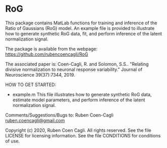 # RoG
This package contains MatLab functions for training and inference of the Ratio of Gaussians (RoG) model.
An example file is provided to illustrate how to generate synthetic RoG data, fit, and perform inference of the latent normalization signal. 


The package is available from the webpage: 
https://github.com/rubencoencagli/RoG

The associated paper is:
Coen-Cagli, R. and Solomon, S.S.. 
"Relating divisive normalization to neuronal response variability."
Journal of Neuroscience 39(37):7344, 2019.


HOW TO GET STARTED:
- example.m
This file illustrates how to generate synthetic RoG data, estimate model parameters, and perform inference of the latent normalization signal. 



Comments/Suggestions/Bugs to:
Ruben Coen-Cagli
ruben.coencagli@gmail.com


Copyright (c) 2020, Ruben Coen Cagli. 
All rights reserved.
See the file LICENSE for licensing information.
See the file CONDITIONS for conditions of use.
